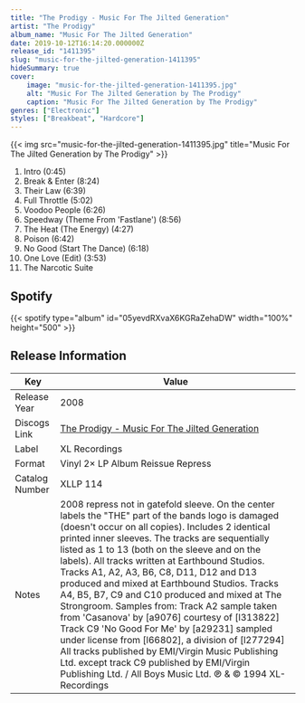 ```yaml
---
title: "The Prodigy - Music For The Jilted Generation"
artist: "The Prodigy"
album_name: "Music For The Jilted Generation"
date: 2019-10-12T16:14:20.000000Z
release_id: "1411395"
slug: "music-for-the-jilted-generation-1411395"
hideSummary: true
cover:
    image: "music-for-the-jilted-generation-1411395.jpg"
    alt: "Music For The Jilted Generation by The Prodigy"
    caption: "Music For The Jilted Generation by The Prodigy"
genres: ["Electronic"]
styles: ["Breakbeat", "Hardcore"]
---
```


{{< img src="music-for-the-jilted-generation-1411395.jpg" title="Music For The Jilted Generation by The Prodigy" >}}

<!-- section break -->

1. Intro (0:45)
2. Break & Enter (8:24)
3. Their Law (6:39)
4. Full Throttle (5:02)
5. Voodoo People (6:26)
6. Speedway (Theme From 'Fastlane') (8:56)
7. The Heat (The Energy) (4:27)
8. Poison (6:42)
9. No Good (Start The Dance) (6:18)
10. One Love (Edit) (3:53)
11. The Narcotic Suite

<!-- section break -->


## Spotify
{{< spotify type="album" id="05yevdRXvaX6KGRaZehaDW" width="100%" height="500" >}}




## Release Information
|  Key           | Value                                                |
| ---------------| ---------------------------------------------------- |
| Release Year   | 2008                                   |
| Discogs Link   | [The Prodigy - Music For The Jilted Generation](https://www.discogs.com/release/1411395-The-Prodigy-Music-For-The-Jilted-Generation) |
| Label          | XL Recordings |
| Format         | Vinyl 2× LP Album Reissue Repress |
| Catalog Number | XLLP 114 |
| Notes | 2008 repress not in gatefold sleeve. On the center labels the "THE" part of the bands logo is damaged (doesn't occur on all copies).  Includes 2 identical printed inner sleeves.  The tracks are sequentially listed as 1 to 13 (both on the sleeve and on the labels).  All tracks written at Earthbound Studios.  Tracks A1, A2, A3, B6, C8, D11, D12 and D13 produced and mixed at Earthbound Studios.  Tracks A4, B5, B7, C9 and C10 produced and mixed at The Strongroom.  Samples from: Track A2 sample taken from 'Casanova' by [a9076] courtesy of [l313822] Track C9 'No Good For Me' by [a29231] sampled under license from [l66802], a division of [l277294]  All tracks published by EMI/Virgin Music Publishing Ltd. except track C9 published by EMI/Virgin Publishing Ltd. / All Boys Music Ltd.  ℗ & © 1994 XL-Recordings |